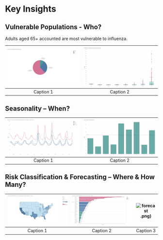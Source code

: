 # Key Insights


## Vulnerable Populations - Who?
Adults aged 65+ accounted are most vulnerable to influenza.

|![pie](visuals/pie-deaths-agepng.png)|![box](visuals/box-age-group.png)|
|:---:|:---:|
| Caption 1 | Caption 2 |


## Seasonality – When?

|![line](visuals/line-region-yearly.png)|![bar](visuals/bar-deaths-year.png)|
|:---:|:---:|
| Caption 1 | Caption 2 |


## Risk Classification & Forecasting – Where & How Many?

|![map](visuals/map-vulnerable.png)|![bar](visuals/bar-risk-population.png)|![forecast](visuals/line-risk-forecast).png)|
|:---:|:---:|:---:|
| Caption 1 | Caption 2 | Caption 3 |